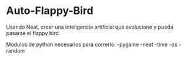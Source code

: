 # Auto-Flappy-Bird
 Usando Neat, crear una inteligencia artificial que evolucione y pueda pasarse el flappy bird

Modulos de python necesarios para correrlo: 
  -pygame
  -neat
  -time
  -os
  -random
